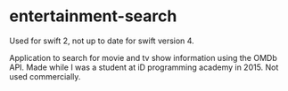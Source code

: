 # entertainment-search
Used for swift 2, not up to date for swift version 4.

Application to search for movie and tv show information using the OMDb API. Made while I was a student at iD programming academy in 2015. Not used commercially.
